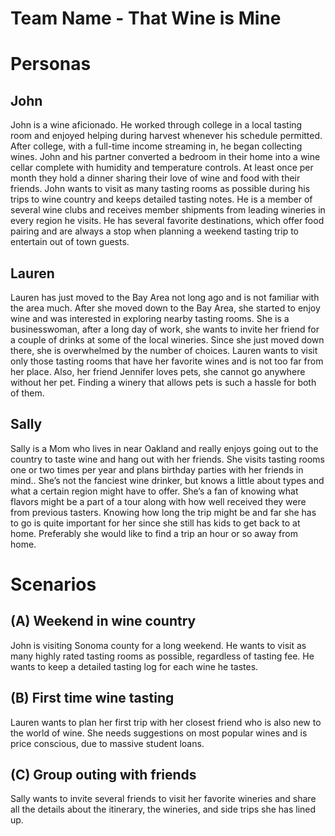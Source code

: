 # Team Name - That Wine is Mine

# Personas

## John

John is a wine aficionado.  He worked through college in a local tasting room and enjoyed helping during harvest whenever his schedule permitted.  After college, with a full-time income streaming in, he began collecting wines. John and his partner converted a bedroom in their home into a wine cellar complete with humidity and temperature controls.  At least once per month they hold a dinner sharing their love of wine and food with their friends.  John wants to visit as many tasting rooms as possible during his trips to wine country and keeps detailed tasting notes.  He is a member of several wine clubs and receives member shipments from leading wineries in every region he visits.  He has several favorite destinations, which offer food pairing and are always a stop when planning a weekend tasting trip to entertain out of town guests.

## Lauren

Lauren has just moved to the Bay Area not long ago and is not familiar with the area much. After she moved down to the Bay Area, she started to enjoy wine and was interested in exploring nearby tasting rooms. She is a businesswoman, after a long day of work, she wants to invite her friend for a couple of drinks at some of the local wineries. Since she just moved down there, she is overwhelmed by the number of choices. Lauren wants to visit only those tasting rooms that have her favorite wines and is not too far from her place. Also, her friend Jennifer loves pets, she cannot go anywhere without her pet. Finding a winery that allows pets is such a hassle for both of them. 

## Sally

Sally is a Mom who lives in near Oakland and really enjoys going out to the country to taste wine and hang out with her friends.  She visits tasting rooms one or two times per year and plans birthday parties with her friends in mind..  She’s not the fanciest wine drinker, but knows a little about types and what a certain region might have to offer.  She’s a fan of knowing what flavors might be a part of a tour along with how well received they were from previous tasters.  Knowing how long the trip might be and far she has to go is quite important for her since she still has kids to get back to at home.  Preferably she would like to find a trip an hour or so away from home.


# Scenarios

## (A) Weekend in wine country

John is visiting Sonoma county for a long weekend.  He wants to visit as many highly rated tasting rooms as possible, regardless of tasting fee.  He wants to keep a detailed tasting log for each wine he tastes.

## (B) First time wine tasting

Lauren wants to plan her first trip with her closest friend who is also new to the world of wine.  She needs suggestions on most popular wines and is price conscious, due to massive student loans.

## (C) Group outing with friends

Sally wants to invite several friends to visit her favorite wineries and share all the details about the itinerary, the wineries, and side trips she has lined up.
